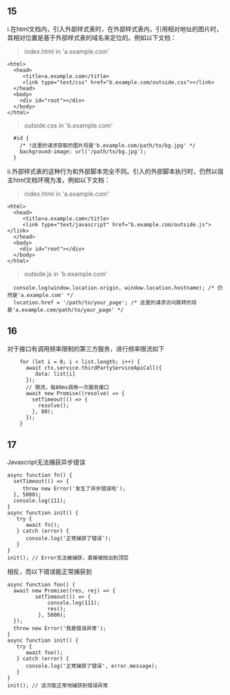 ## 15 
i.在html文档内，引入外部样式表时，在外部样式表内，引用相对地址的图片时，其相对位置是基于外部样式表的域名来定位的。例如以下文档：
> index.html in 'a.example.com'
```
<html>
  <head>
     <title>a.example.com</title>
     <link type="text/css" href="b.example.com/outside.css"></link>
  </head>
  <body>
    <div id="root"></div>
  </body>
</html>
```  
> outside.css in 'b.example.com'  
```
  #id {
    /* !这里的请求获取的图片将是'b.example.com/path/to/bg.jpg' */
    background-image: url('/path/to/bg.jpg');
  }
```  
ii.外部样式表的这种行为和外部脚本完全不同。引入的外部脚本执行时，仍然以宿主html文档环境为准，例如以下文档：
> index.html in 'a.example.com'
```
<html>
  <head>
     <title>a.example.com</title>
     <link type="text/javascript" href="b.example.com/outside.js"></link>
  </head>
  <body>
    <div id="root"></div>
  </body>
</html>
```  
> outside.js in 'b.example.com'
```
  console.log(window.location.origin, window.location.hostname); /* 仍然是'a.example.com' */
  location.href = '/path/to/your_page'; /* 这里的请求访问跳转的将是'a.example.com/path/to/your_page' */
```  
  

## 16
对于接口有调用频率限制的第三方服务，进行频率限流如下  
```
    for (let i = 0; i < list.length; i++) {
      await ctx.service.thirdPartyServiceApiCall({
         data: list[i]
      });
      // 限流，每80ms调用一次服务接口
      await new Promise((resolve) => {
        setTimeout(() => {
          resolve();
        }, 80);
      });
    }
```  

## 17
Javascript无法捕获异步错误
```
async function fn() {
  setTimeout(() => {
     throw new Error('发生了异步错误啦');
  }, 5000);
  console.log(111);
}
async function init() {
   try {
      await fn();
   } catch (error) {
      console.log('正常捕获了错误');
   }
}
init(); // Error无法被捕获，直接被抛出到顶层
```  
相反，而以下错误能正常捕获到
```
async function foo() {
  await new Promise((res, rej) => {
         setTimeout(() => {
             console.log(111);
             res();
          }, 5000);
  });
  throw new Error('我是错误异常');
}
async function init() {
   try {
      await foo();
   } catch (error) {
      console.log('正常捕获了错误', error.message);
   }
}
init(); // 这次能正常地捕获到错误异常
```




